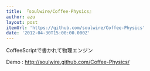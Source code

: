 ```yaml
---
title: 『soulwire/Coffee-Physics』
author: azu
layout: post
itemUrl: 'https://github.com/soulwire/Coffee-Physics'
date: '2012-04-30T15:00:00.000Z'
---
```

CoffeeScriptで書かれて物理エンジン

Demo : http://soulwire.github.com/Coffee-Physics/
